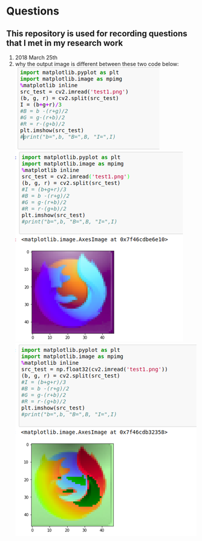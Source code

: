# Questions
## This repository is used for recording questions that I met in my research work
1. 2018 March 25th 
  1. why the output image is different between these two code below: <br />
    ![](image/20180325_code_1.png)<br />
    ![](image/20180325_code_2.png)<br />
    ![](image/20180325_code_3.png)<br />

